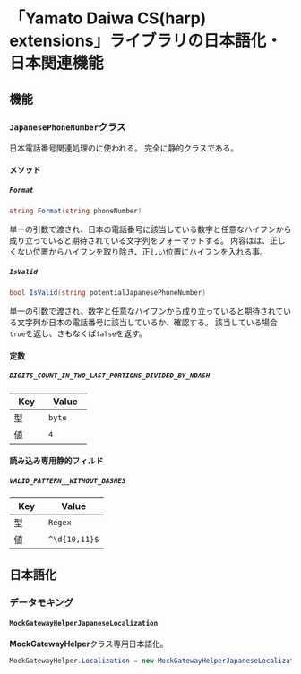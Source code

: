 # 「Yamato Daiwa CS(harp) extensions」ライブラリの日本語化・日本関連機能

<!-- ⚠ 「NuGet Gallery」は「dl」に対応されていないので使うのは意味ない -->

## 機能

### `JapanesePhoneNumber`クラス

日本電話番号関連処理のに使われる。
完全に静的クラスである。

#### メソッド
##### `Format`

```csharp
string Format(string phoneNumber)
```

単一の引数で渡され、日本の電話番号に該当している数字と任意なハイフンから成り立っていると期待されている文字列をフォーマットする。
内容はは、正しくない位置からハイフンを取り除き、正しい位置にハイフンを入れる事。

##### `IsValid`

```csharp
bool IsValid(string potentialJapanesePhoneNumber)
```
単一の引数で渡され、数字と任意なハイフンから成り立っていると期待されている文字列が日本の電話番号に該当しているか、確認する。
該当している場合`true`を返し、さもなくば`false`を返す。


#### 定数
##### `DIGITS_COUNT_IN_TWO_LAST_PORTIONS_DIVIDED_BY_NDASH`

| Key　 | Value　 |
|------|--------|
| 型    | `byte` |
| 値    | `4`    |


#### 読み込み専用静的フィルド
##### `VALID_PATTERN__WITHOUT_DASHES`

| Key　 | Value　        |
|------|---------------|
| 型    | `Regex`       |
| 値    | `^\d{10,11}$` |


## 日本語化
### データモキング
#### `MockGatewayHelperJapaneseLocalization`

**MockGatewayHelper**クラス専用日本語化。

```csharp
MockGatewayHelper.Localization = new MockGatewayHelperJapaneseLocalization();
```